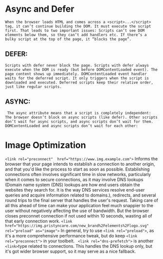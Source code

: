 #  Async and Defer
    When the browser loads HTML and comes across a <script>...</script> tag, it can’t continue building the DOM. It must execute the script first. That leads to two important issues: Scripts can’t see DOM elements below them, so they can’t add handlers etc. If there’s a bulky script at the top of the page, it “blocks the page”. 

##   DEFER:
    Scripts with defer never block the page. Scripts with defer always execute when the DOM is ready (but before DOMContentLoaded event). The page content shows up immediately. DOMContentLoaded event handler waits for the deferred script. It only triggers when the script is downloaded and executed. Deferred scripts keep their relative order, just like regular scripts.   

##   ASYNC:
     The async attribute means that a script is completely independent: The browser doesn’t block on async scripts (like defer). Other scripts don’t wait for async scripts, and async scripts don’t wait for them. DOMContentLoaded and async scripts don’t wait for each other:   

#   Image Optimization 
```<link rel="preconnect"  href="https://www.img.example.com">``` 
    Informs the browser that your page intends to establish a connection to another origin, and that you'd like the
    process to start as soon as possible.
    Establishing connections often involves significant time in slow networks, particularly when it comes to secure
    connections, as it may involve DNS lookups (Domain name system (DNS) lookups are how end users obtain the websites
    they search for. It is the way DNS services resolve end-user queries and acquire information related to domains.),
    redirects, and several round trips to the final server that handles the user's request.
    Taking care of all this ahead of time can make your application feel much snappier to the user without negatively
    affecting the use of bandwidth.
    But the browser closes preconnet connection if not used within 10 seconds, wasting all of that early connection
    work.
    ```<link href="https://img.pristyncare.com/new_brand%2Felements%2Flogo.svg" rel="preload" as="image">```
    In general, try to use
    ```<link rel="preload">```, as it's a more comprehensive performance tweak, but do keep
    ```<link rel="preconnect">``` in your toolbelt.
    ``` <link rel="dns-prefetch">``` is another
    ```<link>```type related to connections. This handles the DNS lookup only, but it's got wider browser support, so
    it may serve as a nice fallback.